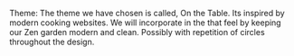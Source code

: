 Theme: The theme we have chosen is called, On the Table. Its inspired by modern cooking websites. We will incorporate in the that feel by keeping our Zen garden modern and clean. Possibly with repetition of circles throughout the design. 
